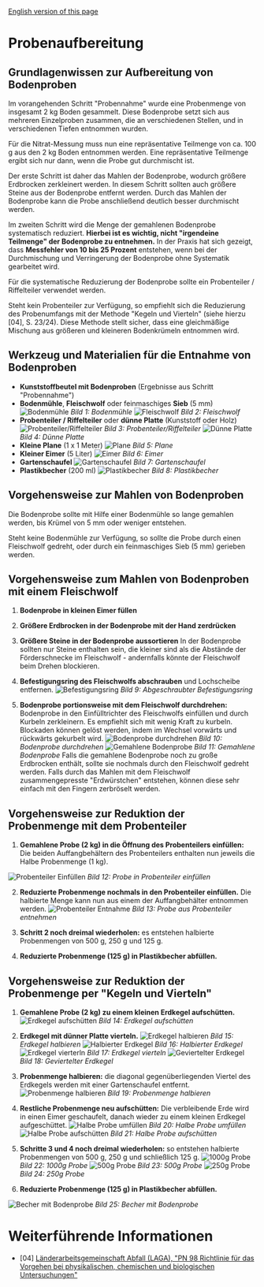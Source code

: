 [English version of this page](https://github.com/CitizenSensor/CitizenSensor/blob/master/Wiki/CS_Usage_SoilPreparation)

# Probenaufbereitung #

## Grundlagenwissen zur Aufbereitung von Bodenproben ##

Im vorangehenden Schritt "Probennahme" wurde eine Probenmenge von insgesamt 2 kg Boden gesammelt. Diese Bodenprobe setzt sich aus mehreren Einzelproben zusammen, die an verschiedenen Stellen, und in verschiedenen Tiefen entnommen wurden.

Für die Nitrat-Messung muss nun eine repräsentative Teilmenge von ca. 100 g aus den 2 kg Boden entnommen werden. Eine repräsentative Teilmenge ergibt sich nur dann, wenn die Probe gut durchmischt ist.

Der erste Schritt ist daher das Mahlen der Bodenprobe, wodurch größere Erdbrocken zerkleinert werden. In diesem Schritt sollten auch größere Steine aus der Bodenprobe entfernt werden. Durch das Mahlen der Bodenprobe kann die Probe anschließend deutlich besser durchmischt werden.

Im zweiten Schritt wird die Menge der gemahlenen Bodenprobe systematisch reduziert. **Hierbei ist es wichtig, nicht "irgendeine Teilmenge" der Bodenprobe zu entnehmen.** In der Praxis hat sich gezeigt, dass **Messfehler von 10 bis 25 Prozent** entstehen, wenn bei der Durchmischung und Verringerung der Bodenprobe ohne Systematik gearbeitet wird.

Für die systematische Reduzierung der Bodenprobe sollte ein Probenteiler / Riffelteiler
verwendet werden.

Steht kein Probenteiler zur Verfügung, so empfiehlt sich die Reduzierung des Probenumfangs mit der Methode "Kegeln und Vierteln" (siehe hierzu [04], S. 23/24). Diese Methode stellt sicher, dass eine gleichmäßige Mischung aus größeren und kleineren Bodenkrümeln entnommen wird.

## Werkzeug und Materialien für die Entnahme von Bodenproben ##

- **Kunststoffbeutel mit Bodenproben** (Ergebnisse aus Schritt "Probennahme")
- **Bodenmühle**, **Fleischwolf** oder feinmaschiges **Sieb** (5 mm)
![Bodenmühle](https://github.com/CitizenSensor/CitizenSensor/blob/master/Wiki/images/BlankImage.jpg?raw=true)
_Bild 1: Bodenmühle_
![Fleischwolf](https://github.com/CitizenSensor/CitizenSensor/blob/master/Wiki/images/22000_Fleischwolf.JPG?raw=true)
_Bild 2: Fleischwolf_
- **Probenteiler / Riffelteiler** oder **dünne Platte** (Kunststoff oder Holz)
![Probenteiler/Riffelteiler](https://github.com/CitizenSensor/CitizenSensor/blob/master/Wiki/images/BlankImage.jpg?raw=true)
_Bild 3: Probenteiler/Riffelteiler_
![Dünne Platte](https://github.com/CitizenSensor/CitizenSensor/blob/master/Wiki/images/BlankImage.jpg?raw=true)
_Bild 4: Dünne Platte_
- **Kleine Plane** (1 x 1 Meter)
![Plane](https://github.com/CitizenSensor/CitizenSensor/blob/master/Wiki/images/BlankImage.jpg?raw=true)
_Bild 5: Plane_
- **Kleiner Eimer** (5 Liter)
![Eimer](https://github.com/CitizenSensor/CitizenSensor/blob/master/Wiki/images/BlankImage.jpg?raw=true)
_Bild 6: Eimer_
- **Gartenschaufel**
![Gartenschaufel](https://github.com/CitizenSensor/CitizenSensor/blob/master/Wiki/images/BlankImage.jpg?raw=true)
_Bild 7: Gartenschaufel_
- **Plastikbecher** (200 ml)
![Plastikbecher](https://github.com/CitizenSensor/CitizenSensor/blob/master/Wiki/images/BlankImage.jpg?raw=true)
_Bild 8: Plastikbecher_

## Vorgehensweise zur Mahlen von Bodenproben ##

Die Bodenprobe sollte mit Hilfe einer Bodenmühle so lange gemahlen werden, bis Krümel von 5 mm oder weniger entstehen.

Steht keine Bodenmühle zur Verfügung, so sollte die Probe durch einen Fleischwolf gedreht, oder durch ein feinmaschiges Sieb (5 mm) gerieben werden.

## Vorgehensweise zum Mahlen von Bodenproben mit einem Fleischwolf ##

1. **Bodenprobe in kleinen Eimer füllen**

2. **Größere Erdbrocken in der Bodenprobe mit der Hand zerdrücken**

3. **Größere Steine in der Bodenprobe aussortieren**
In der Bodenprobe sollten nur Steine enthalten sein, die kleiner sind als die Abstände der Förderschnecke im Fleischwolf - andernfalls könnte der Fleischwolf beim Drehen blockieren.

4. **Befestigungsring des Fleischwolfs abschrauben** und Lochscheibe entfernen.
![Befestigungsring](https://github.com/CitizenSensor/CitizenSensor/blob/master/Wiki/images/BlankImage.jpg?raw=true)
_Bild 9: Abgeschraubter Befestigungsring_

5. **Bodenprobe portionsweise mit dem Fleischwolf durchdrehen:** 
Bodenprobe in den Einfülltrichter des Fleischwolfs einfüllen und durch Kurbeln zerkleinern.
Es empfiehlt sich mit wenig Kraft zu kurbeln. Blockaden können gelöst werden, indem im Wechsel vorwärts und rückwärts gekurbelt wird.
![Bodenprobe durchdrehen](https://github.com/CitizenSensor/CitizenSensor/blob/master/Wiki/images/22000_PortionBoden.jpg?raw=true)
_Bild 10: Bodenprobe durchdrehen_
![Gemahlene Bodenprobe](https://github.com/CitizenSensor/CitizenSensor/blob/master/Wiki/images/22000_GemahlenerBoden.jpg?raw=true)
_Bild 11: Gemahlene Bodenprobe_
Falls die gemahlene Bodenprobe noch zu große Erdbrocken enthält, sollte sie nochmals durch den Fleischwolf gedreht werden. Falls durch das Mahlen mit dem Fleischwolf zusammengepresste "Erdwürstchen" entstehen, können diese sehr einfach mit den Fingern zerbröselt werden.

## Vorgehensweise zur Reduktion der Probenmenge mit dem Probenteiler ## 

1. **Gemahlene Probe (2 kg) in die Öffnung des Probenteilers einfüllen:** Die beiden Auffangbehältern des Probenteilers enthalten nun jeweils die Halbe Probenmenge (1 kg).

![Probenteiler Einfüllen](https://github.com/CitizenSensor/CitizenSensor/blob/master/Wiki/images/BlankImage.jpg?raw=true)
_Bild 12: Probe in Probenteiler einfüllen_

2. **Reduzierte Probenmenge nochmals in den Probenteiler einfüllen.** Die halbierte Menge kann nun aus einem der Auffangbehälter entnommen werden.
![Probenteiler Entnahme](https://github.com/CitizenSensor/CitizenSensor/blob/master/Wiki/images/BlankImage.jpg?raw=true)
_Bild 13: Probe aus Probenteiler entnehmen_

3. **Schritt 2 noch dreimal wiederholen:** es entstehen halbierte Probenmengen von 500 g, 250 g und 125 g.

4. **Reduzierte Probenmenge (125 g) in Plastikbecher abfüllen.**

## Vorgehensweise zur Reduktion der Probenmenge per "Kegeln und Vierteln" ## 

1. **Gemahlene Probe (2 kg) zu einem kleinen Erdkegel aufschütten.**
![Erdkegel aufschütten](https://github.com/CitizenSensor/CitizenSensor/blob/master/Wiki/images/22000_BodenprobeKegel.JPG?raw=true)
_Bild 14: Erdkegel aufschütten_

2. **Erdkegel mit dünner Platte vierteln.**
![Erdkegel halbieren](https://github.com/CitizenSensor/CitizenSensor/blob/master/Wiki/images/22000_Vierteln2.JPG?raw=true)
_Bild 15: Erdkegel halbieren_
![Halbierter Erdkegel](https://github.com/CitizenSensor/CitizenSensor/blob/master/Wiki/images/22000_Vierteln3.JPG?raw=true)
_Bild 16: Halbierter Erdkegel_
![Erdkegel vierterln](https://github.com/CitizenSensor/CitizenSensor/blob/master/Wiki/images/22000_Vierteln4.JPG?raw=true)
_Bild 17: Erdkegel vierteln_
![Geviertelter Erdkegel](https://github.com/CitizenSensor/CitizenSensor/blob/master/Wiki/images/22000_Vierteln5.JPG?raw=true)
_Bild 18: Geviertelter Erdkegel_

3. **Probenmenge halbieren:** die diagonal gegenüberliegenden Viertel des Erdkegels werden mit einer Gartenschaufel entfernt.
![Probenmenge halbieren](https://github.com/CitizenSensor/CitizenSensor/blob/master/Wiki/images/22000_HalbierteProbe.JPG?raw=true)
_Bild 19: Probenmenge halbieren_

4. **Restliche Probenmenge neu aufschütten:** Die verbleibende Erde wird in einen Eimer geschaufelt, danach wieder zu einem kleinen Erdkegel aufgeschüttet.
![Halbe Probe umfüllen](https://github.com/CitizenSensor/CitizenSensor/blob/master/Wiki/images/22000_ProbeMischen.JPG?raw=true)
_Bild 20: Halbe Probe umfüllen_
![Halbe Probe aufschütten](https://github.com/CitizenSensor/CitizenSensor/blob/master/Wiki/images/22000_Bodenprobe1kg.JPG?raw=true)
_Bild 21: Halbe Probe aufschütten_

5. **Schritte 3 und 4 noch dreimal wiederholen:** so entstehen halbierte Probenmengen von 500 g, 250 g und schließlich 125 g.
![1000g Probe](https://github.com/CitizenSensor/CitizenSensor/blob/master/Wiki/images/22000_Bodenprobe1kg.JPG?raw=true)
_Bild 22: 1000g Probe_
![500g Probe](https://github.com/CitizenSensor/CitizenSensor/blob/master/Wiki/images/22000_Bodenprobe500g.JPG?raw=true)
_Bild 23: 500g Probe_
![250g Probe](https://github.com/CitizenSensor/CitizenSensor/blob/master/Wiki/images/22000_Bodenprobe250g.JPG?raw=true)
_Bild 24: 250g Probe_

6. **Reduzierte Probenmenge (125 g) in Plastikbecher abfüllen.**

![Becher mit Bodenprobe](https://github.com/CitizenSensor/CitizenSensor/blob/master/Wiki/images/BlankImage.jpg?raw=true)
_Bild 25: Becher mit Bodenprobe_

# Weiterführende Informationen #

- [04] [Länderarbeitsgemeinschaft Abfall (LAGA), "PN 98 Richtlinie für das Vorgehen bei 
physikalischen, chemischen und biologischen Untersuchungen"](https://www.laga-online.de/documents/m32_laga_pn98_1503993280.pdf)